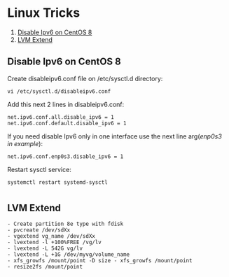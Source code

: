 
# Linux Tricks
1. [Disable Ipv6 on CentOS 8](https://fmottamendes.github.io/linux_tricks/#disable-ipv6-on-centos-8)
2. [LVM Extend](https://fmottamendes.github.io/linux_tricks/#lvm-extend)

## Disable Ipv6 on CentOS 8
Create disableipv6.conf file on /etc/sysctl.d directory:
```
vi /etc/sysctl.d/disableipv6.conf
```
Add this next 2 lines in disableipv6.conf:
```
net.ipv6.conf.all.disable_ipv6 = 1
net.ipv6.conf.default.disable_ipv6 = 1
```
If you need disable Ipv6 only in one interface use the next line arg(*enp0s3 in example*):
```
net.ipv6.conf.enp0s3.disable_ipv6 = 1
```
Restart sysctl service:
```
systemctl restart systemd-sysctl
```
#

## LVM Extend
```
- Create partition 8e type with fdisk
- pvcreate /dev/sdXx
- vgextend vg_name /dev/sdXx
- lvextend -l +100%FREE /vg/lv
- lvextend -L 542G vg/lv
- lvextend -L +1G /dev/myvg/volume_name
- xfs_growfs /mount/point -D size - xfs_growfs /mount/point
- resize2fs /mount/point
```
